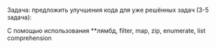 Задача: предложить улучшения кода для уже решённых задач (3-5 задача):

С помощью использования **лямбд, filter, map, zip, enumerate, list comprehension
